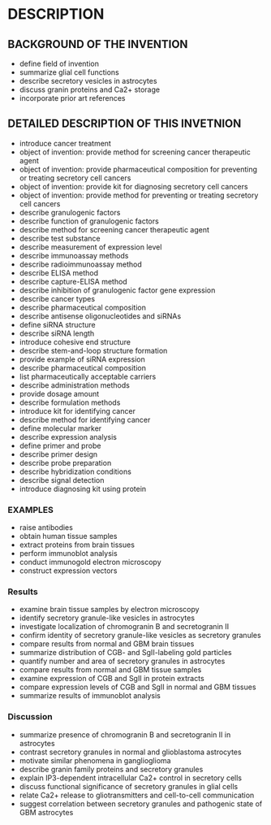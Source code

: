 # DESCRIPTION

## BACKGROUND OF THE INVENTION

- define field of invention
- summarize glial cell functions
- describe secretory vesicles in astrocytes
- discuss granin proteins and Ca2+ storage
- incorporate prior art references

## DETAILED DESCRIPTION OF THIS INVETNION

- introduce cancer treatment
- object of invention: provide method for screening cancer therapeutic agent
- object of invention: provide pharmaceutical composition for preventing or treating secretory cell cancers
- object of invention: provide kit for diagnosing secretory cell cancers
- object of invention: provide method for preventing or treating secretory cell cancers
- describe granulogenic factors
- describe function of granulogenic factors
- describe method for screening cancer therapeutic agent
- describe test substance
- describe measurement of expression level
- describe immunoassay methods
- describe radioimmunoassay method
- describe ELISA method
- describe capture-ELISA method
- describe inhibition of granulogenic factor gene expression
- describe cancer types
- describe pharmaceutical composition
- describe antisense oligonucleotides and siRNAs
- define siRNA structure
- describe siRNA length
- introduce cohesive end structure
- describe stem-and-loop structure formation
- provide example of siRNA expression
- describe pharmaceutical composition
- list pharmaceutically acceptable carriers
- describe administration methods
- provide dosage amount
- describe formulation methods
- introduce kit for identifying cancer
- describe method for identifying cancer
- define molecular marker
- describe expression analysis
- define primer and probe
- describe primer design
- describe probe preparation
- describe hybridization conditions
- describe signal detection
- introduce diagnosing kit using protein

### EXAMPLES

- raise antibodies
- obtain human tissue samples
- extract proteins from brain tissues
- perform immunoblot analysis
- conduct immunogold electron microscopy
- construct expression vectors

### Results

- examine brain tissue samples by electron microscopy
- identify secretory granule-like vesicles in astrocytes
- investigate localization of chromogranin B and secretogranin II
- confirm identity of secretory granule-like vesicles as secretory granules
- compare results from normal and GBM brain tissues
- summarize distribution of CGB- and SgII-labeling gold particles
- quantify number and area of secretory granules in astrocytes
- compare results from normal and GBM tissue samples
- examine expression of CGB and SgII in protein extracts
- compare expression levels of CGB and SgII in normal and GBM tissues
- summarize results of immunoblot analysis

### Discussion

- summarize presence of chromogranin B and secretogranin II in astrocytes
- contrast secretory granules in normal and glioblastoma astrocytes
- motivate similar phenomena in ganglioglioma
- describe granin family proteins and secretory granules
- explain IP3-dependent intracellular Ca2+ control in secretory cells
- discuss functional significance of secretory granules in glial cells
- relate Ca2+ release to gliotransmitters and cell-to-cell communication
- suggest correlation between secretory granules and pathogenic state of GBM astrocytes


